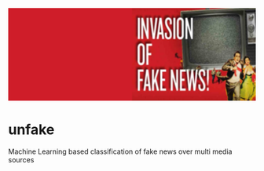 
<img src="imgs/fakenews.png"/>

# unfake
Machine Learning based classification of fake news over multi media sources
